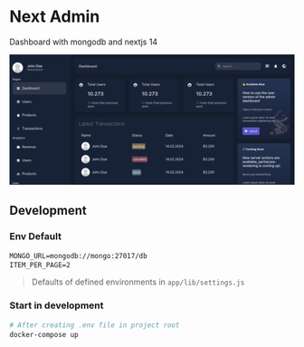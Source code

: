 # Next Admin

Dashboard with mongodb and nextjs 14

![dashboard](images/dashboard-desktop.png)


## Development

### Env Default
```env
MONGO_URL=mongodb://mongo:27017/db
ITEM_PER_PAGE=2
```

> Defaults of defined environments in `app/lib/settings.js`

### Start in development
```sh
# After creating .env file in project root
docker-compose up
```
